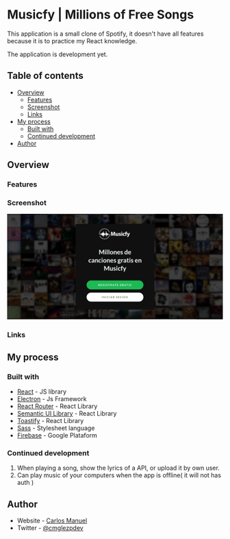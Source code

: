 # Musicfy | Millions of Free Songs 

This application is a small clone of Spotify, it doesn't have all features because it is to practice my React knowledge.

The application is development yet.

## Table of contents

- [Overview](#overview)
  - [Features](#features)
  - [Screenshot](#screenshot)
  - [Links](#links)
- [My process](#my-process)
  - [Built with](#built-with)
  - [Continued development](#continued-development)
- [Author](#author)

## Overview

### Features

<!-- Add features of the app here -->

### Screenshot

![](./screenshot.png)

### Links

<!-- - Live Site URL: [Add live site URL here](https://your-live-site-url.com) -->

## My process

### Built with

- [React](https://reactjs.org/) - JS library
- [Electron](https://www.electronjs.org/docs/latest) - Js Framework
- [React Router](https://reactrouter.com/docs/en/v6/getting-started/overview) - React Library 
- [Semantic UI Library](https://react.semantic-ui.com/) - React Library
- [Toastify](https://fkhadra.github.io/react-toastify/introduction) - React Library
- [Sass](https://sass-lang.com/documentation/) - Stylesheet language 
- [Firebase](https://firebase.google.com/) - Google Plataform 

### Continued development

1. When playing a song, show the lyrics of a API, or upload it by own user.
2. Can play music of your computers when the app is offline( it will not has auth )

<!-- Use this section to outline areas that you want to continue focusing on in future projects. These could be concepts you're still not completely comfortable with or techniques you found useful that you want to refine and perfect. -->

## Author

- Website - [Carlos Manuel](https://portfolio-cmglezpdev.vercel.app/)
- Twitter - [@cmglezpdev](https://www.twitter.com/cmglezpdev)
